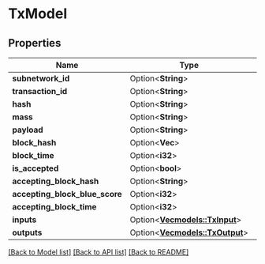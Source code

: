 # TxModel

## Properties

Name | Type | Description | Notes
------------ | ------------- | ------------- | -------------
**subnetwork_id** | Option<**String**> |  | [optional]
**transaction_id** | Option<**String**> |  | [optional]
**hash** | Option<**String**> |  | [optional]
**mass** | Option<**String**> |  | [optional]
**payload** | Option<**String**> |  | [optional]
**block_hash** | Option<**Vec<String>**> |  | [optional]
**block_time** | Option<**i32**> |  | [optional]
**is_accepted** | Option<**bool**> |  | [optional]
**accepting_block_hash** | Option<**String**> |  | [optional]
**accepting_block_blue_score** | Option<**i32**> |  | [optional]
**accepting_block_time** | Option<**i32**> |  | [optional]
**inputs** | Option<[**Vec<models::TxInput>**](TxInput.md)> |  | [optional]
**outputs** | Option<[**Vec<models::TxOutput>**](TxOutput.md)> |  | [optional]

[[Back to Model list]](../README.md#documentation-for-models) [[Back to API list]](../README.md#documentation-for-api-endpoints) [[Back to README]](../README.md)


